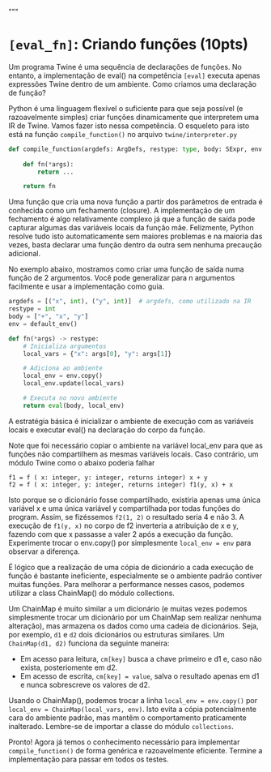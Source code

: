 """
# `[eval_fn]`: Criando funções (10pts)

Um programa Twine é uma sequência de declarações de funções. No entanto, a implementação de eval() na competência `[eval]` executa apenas expressões Twine dentro de um ambiente. Como criamos uma declaração de função?

Python é uma linguagem flexível o suficiente para que seja possível (e razoavelmente simples) criar funções dinamicamente que interpretem uma IR de Twine. Vamos fazer isto nessa competência. O esqueleto para isto está na função `compile_function()` no arquivo `twine/interpreter.py`

```python
def compile_function(argdefs: ArgDefs, restype: type, body: SExpr, env: Env):
    
    def fn(*args):
        return ...

    return fn
```

Uma função que cria uma nova função a partir dos parâmetros de entrada é conhecida como um fechamento (closure). A implementação de um fechamento é algo relativamente complexo já que a função de saída pode capturar algumas das variáveis locais da função mãe. Felizmente, Python resolve tudo isto automaticamente sem maiores problemas e na maioria das vezes, basta declarar uma função dentro da outra sem nenhuma precaução adicional.

No exemplo abaixo, mostramos como criar uma função de saída numa função de 2 argumentos. Você pode generalizar para n argumentos facilmente e usar a implementação como guia. 

```python
argdefs = [("x", int), ("y", int)]  # argdefs, como utilizado na IR
restype = int
body = ["+", "x", "y"]
env = default_env()

def fn(*args) -> restype:
    # Inicializa argumentos
    local_vars = {"x": args[0], "y": args[1]}

    # Adiciona ao ambiente
    local_env = env.copy()
    local_env.update(local_vars)

    # Executa no novo ambiente
    return eval(body, local_env) 
```

A estratégia básica é inicializar o ambiente de execução com as variáveis locais e executar eval() na declaração do corpo da função. 

Note que foi necessário copiar o ambiente na variável local_env para que as funções não compartilhem as mesmas variáveis locais. Caso contrário, um módulo Twine como o abaixo poderia falhar

```
f1 = f ( x: integer, y: integer, returns integer) x + y
f2 = f ( x: integer, y: integer, returns integer) f1(y, x) + x
```

Isto porque se o dicionário fosse compartilhado, existiria apenas uma única variável x e uma única variável y compartilhada por todas funções do program. Assim, se fizéssemos `f2(1, 2)` o resultado seria 4 e não 3. A execução de `f1(y, x)` no corpo de f2 inverteria a atribuição de x e y, fazendo com que x passasse a valer 2 após a execução da função. Experimente trocar o env.copy() por simplesmente `local_env = env` para observar a diferença.

É lógico que a realização de uma cópia de dicionário a cada execução de função é bastante ineficiente, especialmente se o ambiente padrão contiver muitas funções. Para melhorar a performance nesses casos, podemos utilizar a class ChainMap() do módulo collections.

Um ChainMap é muito similar a um dicionário (e muitas vezes podemos simplesmente trocar um dicionário por um ChainMap sem realizar nenhuma alteração), mas armazena os dados como uma cadeia de dicionários. Seja, por exemplo, `d1` e `d2` dois dicionários ou estruturas similares. Um `ChainMap(d1, d2)` funciona da seguinte maneira:

* Em acesso para leitura, `cm[key]` busca a chave primeiro e d1 e, caso não exista, posteriomente em d2.
* Em acesso de escrita, `cm[key] = value`, salva o resultado apenas em d1 e nunca sobrescreve os valores de d2.

Usando o ChainMap(), podemos trocar a linha `local_env = env.copy()` por `local_env = ChainMap(local_vars, env)`. Isto evita a cópia potencialmente cara do ambiente padrão, mas mantêm o comportamento praticamente inalterado. Lembre-se de importar a classe do módulo `collections`. 

Pronto! Agora já temos o conhecimento necessário para implementar `compile_function()` de forma genérica e razoavelmente eficiente. Termine a implementação para passar em todos os testes.